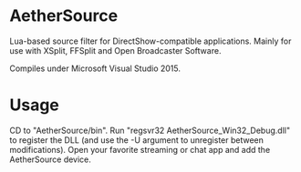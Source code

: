 # AetherSource
Lua-based source filter for DirectShow-compatible applications. Mainly for use with XSplit, FFSplit and Open Broadcaster Software.

Compiles under Microsoft Visual Studio 2015.

# Usage
CD to "AetherSource/bin".
Run "regsvr32 AetherSource_Win32_Debug.dll" to register the DLL (and use the -U argument to unregister between modifications).
Open your favorite streaming or chat app and add the AetherSource device.
